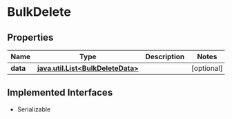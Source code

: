

# BulkDelete


## Properties

Name | Type | Description | Notes
------------ | ------------- | ------------- | -------------
**data** | [**java.util.List&lt;BulkDeleteData&gt;**](BulkDeleteData.md) |  |  [optional]


## Implemented Interfaces

* Serializable


